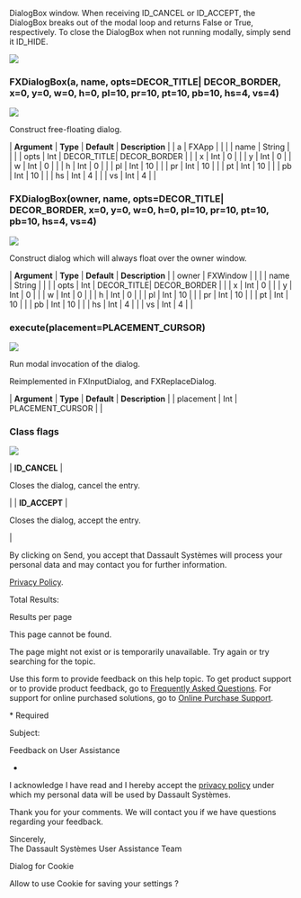 DialogBox window. When receiving ID\_CANCEL or ID\_ACCEPT, the DialogBox breaks out of the modal loop and returns False or True, respectively. To close the DialogBox when not running modally, simply send it ID_HIDE.

![](https://help.3ds.com/2023/English/DSSIMULIA_Established/SIMACAERefImages/gui-fxdialogbox.png)

### FXDialogBox(a, name, opts=DECOR\_TITLE| DECOR\_BORDER, x=0, y=0, w=0, h=0, pl=10, pr=10, pt=10, pb=10, hs=4, vs=4)  
![](https://help.3ds.com/2023/English/DSSIMULIA_Established/IconsReference/butix_top_wline.png)

Construct free-floating dialog.

| **Argument** | **Type** | **Default** | **Description** |
| a | FXApp |   |   |
| name | String |   |   |
| opts | Int | DECOR\_TITLE| DECOR\_BORDER |   |
| x | Int | 0 |   |
| y | Int | 0 |   |
| w | Int | 0 |   |
| h | Int | 0 |   |
| pl | Int | 10 |   |
| pr | Int | 10 |   |
| pt | Int | 10 |   |
| pb | Int | 10 |   |
| hs | Int | 4 |   |
| vs | Int | 4 |   |

### FXDialogBox(owner, name, opts=DECOR\_TITLE| DECOR\_BORDER, x=0, y=0, w=0, h=0, pl=10, pr=10, pt=10, pb=10, hs=4, vs=4)  
![](https://help.3ds.com/2023/English/DSSIMULIA_Established/IconsReference/butix_top_wline.png)

Construct dialog which will always float over the owner window.

| **Argument** | **Type** | **Default** | **Description** |
| owner | FXWindow |   |   |
| name | String |   |   |
| opts | Int | DECOR\_TITLE| DECOR\_BORDER |   |
| x | Int | 0 |   |
| y | Int | 0 |   |
| w | Int | 0 |   |
| h | Int | 0 |   |
| pl | Int | 10 |   |
| pr | Int | 10 |   |
| pt | Int | 10 |   |
| pb | Int | 10 |   |
| hs | Int | 4 |   |
| vs | Int | 4 |   |

### execute(placement=PLACEMENT_CURSOR)  
![](https://help.3ds.com/2023/English/DSSIMULIA_Established/IconsReference/butix_top_wline.png)

Run modal invocation of the dialog.

Reimplemented in FXInputDialog, and FXReplaceDialog.

| **Argument** | **Type** | **Default** | **Description** |
| placement | Int | PLACEMENT_CURSOR |   |

### Class flags  
![](https://help.3ds.com/2023/English/DSSIMULIA_Established/IconsReference/butix_top_wline.png)


| **ID_CANCEL** | 

Closes the dialog, cancel the entry.

 |
| **ID_ACCEPT** | 

Closes the dialog, accept the entry.

 |

By clicking on Send, you accept that Dassault Systèmes will process your personal data and may contact you for further information.

[Privacy Policy](https://www.3ds.com/privacy-policy).

Total Results:

Results per page

This page cannot be found.

The page might not exist or is temporarily unavailable. Try again or try searching for the topic.

Use this form to provide feedback on this help topic. To get product support or to provide product feedback, go to [Frequently Asked Questions](https://3ds.one/PO). For support for online purchased solutions, go to [Online Purchase Support](https://3ds.one/Q8).

\* Required

Subject:

Feedback on User Assistance

*

I acknowledge I have read and I hereby accept the [privacy policy](https://www.3ds.com/privacy-policy) under which my personal data will be used by Dassault Systèmes.

Thank you for your comments. We will contact you if we have questions regarding your feedback.

Sincerely,  
The Dassault Systèmes User Assistance Team

Dialog for Cookie

Allow to use Cookie for saving your settings ?